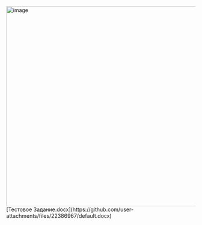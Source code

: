 <img width="810" height="532" alt="image" src="https://github.com/user-attachments/assets/51eafa31-978d-4694-8ef8-cf7dbebe7d31" />
[Тестовое Задание.docx](https://github.com/user-attachments/files/22386967/default.docx)
